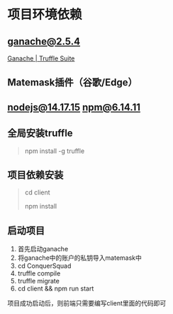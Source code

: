 # 项目环境依赖

## ganache@2.5.4

[Ganache | Truffle Suite](https://www.trufflesuite.com/ganache) 

## Matemask插件（谷歌/Edge）

## nodejs@14.17.15 npm@6.14.11

## 全局安装truffle

> npm install -g truffle

## 项目依赖安装

> cd client
>
> npm install

## 启动项目

1. 首先启动ganache
2. 将ganache中的账户的私钥导入matemask中
3. cd ConquerSquad
4. truffle compile
5. truffle migrate
6. cd client && npm run start

项目成功启动后，则前端只需要编写client里面的代码即可